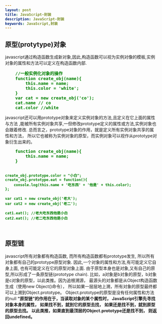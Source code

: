 ```yaml
---
layout: post
title: JavaScript-封装
description: JavaScript-封装
keywords: JavaScript,封装
---
```

<h2>原型(protytype)对象</h2>
<style>
    pre{
        color: #008000;
        font-weight: bold;
    }
</style>
<p>
    javascript通过构造函数生成新对象,因此,构造函数可以视为实例对像的模板,实例对象的属性和方法可以定义在构造函数内部.
</p>
<pre >
    //一般实例化对象的操作
    function create_obj(name){
        this.name = name;
        this.color = 'white';
    }
    var cat = new create_obj('co');
    cat.name // co
    cat.color //white
</pre>
<p>
    javascript还可以用prototype对象来定义实例对象的方法,且定义在它上面的属性与方法
    ,能被所有实例对象共享,一但修改prototype定义的属性或方法,实例对象也会跟着修改.
    总而言之，prototype对象的作用，就是定义所有实例对象共享的属性和方法，
    所以它也被称为实例对象的原型，而实例对象可以视作从prototype对象衍生出来的。
</p>
<pre>
    function create_obj(name){
        this.name = name;
    }

    create_obj.prototype.color = "小白";
    create_obj.prototype.eat = function(){
        console.log(this.name + '吃东西' + '他是' + this.color);
    };

    var cat1 = new create_obj('老大');
    var cat2 = new create_obj('老二');

    cat1.eat(); //老大吃东西他是小白
    cat2.eat(); //老二吃东西他是小白

</pre>
<h2>原型链</h2>
<p>
    javascript所有对象都有构造函数,
    而所有构造函数都有prototype发生,
    所以所有对象都有自己的prototype原型对象.
    因此,一个对象的属性和方法,有可能定义它自身上面,
    也有可能定义在它的原型对象上面.
    由于原型本身也是对象,又有自己的原型,所以形成了一条原型链(prototype chain).
    比如，a对象是b对象的原型，b对象是c对象的原型，以此类推。因为追根溯源，
    最源头的对象都是从Object构造函数生成（使用new Object()命令），
    所以如果一层层地上溯，所有对象的原型最终都可以上溯到Object.prototype。
    Object.prototype的原型是没有任何属性和方法的null
    <strong>
        “原型链”的作用在于，当读取对象的某个属性时，
        JavaScript引擎先寻找对象本身的属性，
        如果找不到，就到它的原型去找，
        如果还是找不到，就到原型的原型去找。
        以此类推，如果直到最顶层的Object.prototype还是找不到，
        则返回undefined。
    </strong>
</p>





























